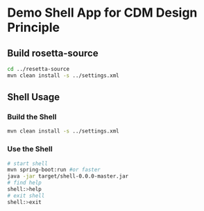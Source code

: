 # Demo Shell App for CDM Design Principle

## Build rosetta-source

```bash
cd ../resetta-source
mvn clean install -s ../settings.xml
```

## Shell Usage

### Build the Shell

```bash
mvn clean install -s ../settings.xml
```

### Use the Shell

```bash
# start shell
mvn spring-boot:run #or faster
java -jar target/shell-0.0.0-master.jar
# find help
shell:>help
# exit shell
shell:>exit
```